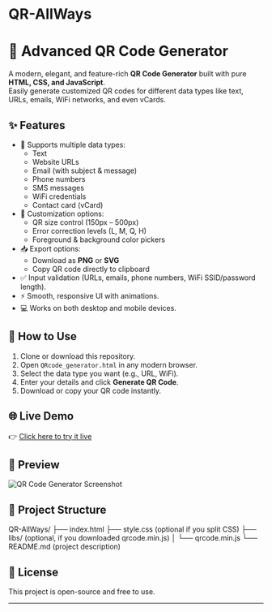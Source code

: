 # QR-AllWays
# 🎯 Advanced QR Code Generator

A modern, elegant, and feature-rich **QR Code Generator** built with pure **HTML, CSS, and JavaScript**.  
Easily generate customized QR codes for different data types like text, URLs, emails, WiFi networks, and even vCards.

## ✨ Features
- 📝 Supports multiple data types:
  - Text  
  - Website URLs  
  - Email (with subject & message)  
  - Phone numbers  
  - SMS messages  
  - WiFi credentials  
  - Contact card (vCard)  
- 🎨 Customization options:
  - QR size control (150px – 500px)  
  - Error correction levels (L, M, Q, H)  
  - Foreground & background color pickers  
- 📥 Export options:
  - Download as **PNG** or **SVG**  
  - Copy QR code directly to clipboard  
- ✅ Input validation (URLs, emails, phone numbers, WiFi SSID/password length).  
- ⚡ Smooth, responsive UI with animations.  
- 💻 Works on both desktop and mobile devices.  

## 🚀 How to Use
1. Clone or download this repository.  
2. Open `QRcode_generator.html` in any modern browser.  
3. Select the data type you want (e.g., URL, WiFi).  
4. Enter your details and click **Generate QR Code**.  
5. Download or copy your QR code instantly.  

## 🌐 Live Demo
👉 [Click here to try it live](https://<DhruvaKR>.github.io/qr-code-generator/)

## 📸 Preview
![QR Code Generator Screenshot](https://github.com/<DhruvaKR>/<QR-AllWays>/blob/main/screenshot.png?raw=true)

## 📂 Project Structure
QR-AllWays/
 ├── index.html
 ├── style.css   (optional if you split CSS)
 ├── libs/       (optional, if you downloaded qrcode.min.js)
 │    └── qrcode.min.js
 └── README.md   (project description)


## 📜 License
This project is open-source and free to use.  

---
